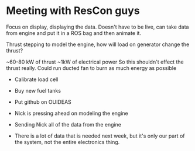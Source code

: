 # Meeting with ResCon guys

Focus on display, displaying the data. Doesn't have to be live, can take data from engine and put it in a ROS bag and then animate it.

Thrust stepping to model the engine, how will load on generator change the thrust? 

~60-80 kW of thrust
~1kW of electrical power
So this shouldn't effect the thrust really. Could run ducted fan to burn as much energy as possible

- Calibrate load cell
- Buy new fuel tanks
- Put github on OUIDEAS
- Nick is pressing ahead on modeling the engine
- Sending Nick all of the data from the engine

- There is a lot of data that is needed next week, but it's only our part of the system, not the entire electronics thing.
